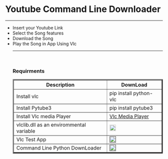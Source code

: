 <html>
<body>
<h1>Youtube Command Line Downloader</h1>
<hr>
<ul>
<li>Insert your Youtube Link</li>
<li>Select the Song features</li>
<li>Download the Song</li>
<li>Play the Song in App Using Vlc</li>
<hr>
<br>
<h3>Requirments</h3>
<table border="3">
<tr>
<th>Description</th>
<th>DownLoad</th>
</tr>
<tr>
<td>Install vlc</td>
<td>pip install python-vlc</td>
</tr>
<tr>
<td>Install Pytube3</td>
<td>pip install pytube3</td>
</tr>
<tr>
<td>Install Vlc media Player</td>
<td><a href="https://www.videolan.org/index.el.html">Vlc Media Player</a></td>
</tr>
<tr>
<td>vlclib.dll as an envirommental variable</td>
<td><a href="https://stackoverflow.com/questions/5971312/how-to-set-environment-variables-in-python"><img src="https://miro.medium.com/max/5462/1*1G8pYJBowBvxHLoh08D0hA.jpeg" width="20" height="20"></img></a>
 </tr>
 <tr>
 <td>Vlc Test App</td>
 <td><a href=""><img src="https://e1.pngegg.com/pngimages/484/999/png-clipart-folder-icon-set-plain-brown-and-beige-folder-icon-thumbnail.png" width="20" height="20"></a></td>
 </tr>
 <tr>
 <td>Command Line Python DownLoader</td>
 <td><a href=""><img src="https://e1.pngegg.com/pngimages/484/999/png-clipart-folder-icon-set-plain-brown-and-beige-folder-icon-thumbnail.png" width="20" height="20"></td>
 </tr>
</table>
</body>
</html>
